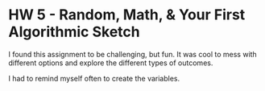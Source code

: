 # HW 5 - Random, Math, & Your First Algorithmic Sketch

I found this assignment to be challenging, but fun. It was cool to mess with different options and explore the different types of outcomes.

I had to remind myself often to create the variables. 
